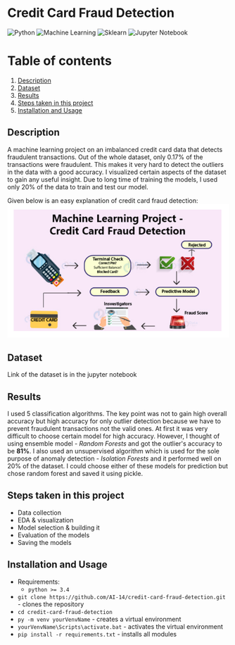 # Credit Card Fraud Detection
![Python](https://img.shields.io/badge/-Python-black?style=flat&logo=python)
![Machine Learning](https://img.shields.io/badge/-Machine%20Learning-566be8?style=flat)
![Sklearn](https://img.shields.io/badge/-Sklearn-1fb30e?style=flat)
![Jupyter Notebook](https://img.shields.io/badge/-Jupyter%20Notebook-black?style=flat&logo=jupyter)

# Table of contents
1. [Description](#description)
2. [Dataset](#dataset)
3. [Results](#results)
4. [Steps taken in this project](#project-steps)
5. [Installation and Usage](#installation-usage)

## Description <a name="description"></a>
A machine learning project on an imbalanced credit card data that detects fraudulent transactions. Out of the whole dataset, only 0.17% of the transactions
were fraudulent. This makes it very hard to detect the outliers in the data with a good accuracy. I visualized certain aspects of the dataset to gain any useful insight. Due to long time of training the models, I used only 20% of the data to train and test our model.

Given below is an easy explanation of credit card fraud detection:
![](images/flowchart.png)  

## Dataset <a name="dataset"></a>
Link of the dataset is in the jupyter notebook

## Results <a name="results"></a>
I used 5 classification algorithms. The key point was not to gain high overall accuracy but high accuracy for only outlier detection because we have to prevent fraudulent transactions not the valid ones. At first it was very difficult to choose certain model for high accuracy. However, I thought of using ensemble model - *Random Forests* and got the outlier's accuracy to be **81%**. I also used an unsupervised algorithm which is used for the sole purpose of anomaly detection - *Isolation Forests* and it performed well on 20% of the dataset. I could choose either of these models for prediction but chose random forest and saved it using pickle.

## Steps taken in this project <a name="project-steps"></a>
- Data collection
- EDA & visualization
- Model selection & building it
- Evaluation of the models
- Saving the models

## Installation and Usage <a name="installation-usage"></a>
- Requirements:
   - `python >= 3.4`
- `git clone https://github.com/AI-14/credit-card-fraud-detection.git` - clones the repository
- `cd credit-card-fraud-detection`
- `py -m venv yourVenvName` - creates a virtual environment
- `yourVenvName\Scripts\activate.bat` - activates the virtual environment
- `pip install -r requirements.txt` - installs all modules
